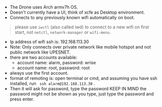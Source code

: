 - The Drone uses Arch armv7h OS.
- Doesn't currently have a UI, think of xcfe as Desktop environment.
- Connects to any previously known wifi automatically on boot.
> please use `iwctl` (also called iwd) to connect to a new wifi on first start, not `netctl`, `network-manager` or `wifi-menu`.

- Ip address of wifi ssh is: 192.168.113.30
- Note: Only connects over private network like mobile hotspot and not public network like UPESNET.
- there are two accounts available:
	- account name: alarm, password: wrise
	- account name: root, password: root
- always use the first account.
- format of remoting is: open terminal or cmd, and assuming you have ssh installed, run ` ssh alarm@192.168.113.30` .
- Then it will ask for password, type the password KEEP IN MIND the password might not be shown as you type, just type the password and press enter. 